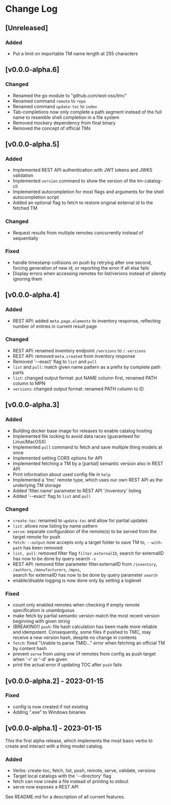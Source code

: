 # Change Log

## [Unreleased]

### Added

- Put a limit on importable TM name length at 255 characters

## [v0.0.0-alpha.6]

### Changed

- Renamed the go module to "github.com/wot-oss/tmc"
- Renamed command `remote` to `repo`
- Renamed command `update-toc` to `index`
- Tab-completions now only complete a path segment instead of the full name to resemble shell completion in a file system
- Removed mockery dependency from final binary
- Removed the concept of official TMs

## [v0.0.0-alpha.5]

### Added

- Implemented REST API authentication with JWT tokens and JWKS validation
- Implemented `version` command to show the version of the tm-catalog-cli
- Implemented autocompletion for most flags and arguments for the shell autocompletion script
- Added an optional flag to fetch to restore original external id to the fetched TM

### Changed

- Request results from multiple remotes concurrently instead of sequentially

### Fixed

- handle timestamp collisions on push by retrying after one second, forcing generation of new id, or reporting the error if all else fails
- Display errors when accessing remotes for list/verions instead of silently ignoring them

## [v0.0.0-alpha.4]

### Added

- REST API: added `meta.page.elements` to inventory response, reflecting number of entries in current result page

### Changed

- REST API: renamed inventory endpoint `/versions` to `/.versions`
- REST API: removed `meta.created` from inventory response
- Removed '--exact' flag to `list` and `pull`
- `list` and `pull`: match given name pattern as a prefix by complete path parts
- `list`: changed output format: put NAME column first, renamed PATH column to MPN
- `versions`: changed output format: renamed PATH column to ID

## [v0.0.0-alpha.3]

### Added

- Building docker base image for releases to enable catalog hosting
- Implemented file locking to avoid data races (guaranteed for Linux/MacOSX)
- Implemented ```pull``` command to fetch and save multiple thing models at once
- Implemented setting CORS options for API
- Implemented fetching a TM by a \[partial\] semantic version also in REST API
- Print information about used config file in `help`
- Implemented a 'tmc' remote type, which uses our own REST API as the underlying TM storage
- Added 'filter.name' parameter to REST API '/inventory' listing
- Added '--exact' flag to `list` and `pull`

### Changed

- ```create-toc```: renamed to ```update-toc``` and allow for partial updates
- ```list```: allows now listing by name pattern
- ```serve```: separate configuration of the remote(s) to be served from the target remote for push
- ```fetch```: ```--output``` now accepts only a target folder to save TM to, ```--with-path``` has been removed
- ```list, pull```: removed filter flag `filter.externalID`, search for externalID has now to be done by query search `-s`
- REST API:  removed filter parameter filter.externalID from `/inventory`, `/authors`, `/manufacturers`, `/mpns`,     
  search for externalID has now to be done by query parameter `search`
- enable/disable logging is now done only by setting a loglevel

### Fixed

- count only enabled remotes when checking if empty remote specification is unambiguous
- make fetch by partial semantic version match the most recent version beginning with given string
- (BREAKING!) ```push```: file hash calculation has been made more reliable and idempotent. Consequently, some files if pushed to TMC, may receive a new version hash, despite no change in contents
- ```fetch```: fixed "Unable to parse TMID..." error when fetching an official TM by content hash
- prevent ```serve``` from using one of remotes from config as push target when '-r' or '-d' are given
- print the actual error if updating TOC after ```push``` fails

## [v0.0.0-alpha.2] - 2023-01-15

### Fixed

- config is now created if not existing
- Adding ".exe" to Windows binaries 


## [v0.0.0-alpha.1] - 2023-01-15

This the first alpha release, which implements the most basic verbs to create and interact with a thing model catalog. 

### Added

- Verbs: create-toc, fetch, list, push, remote, serve, validate, versions 
- Target local catalogs with the '--directory' flag
- fetch can now create a file instead of printing to stdout 
- serve now exposes a REST API

See README.md for a description of all current features.
